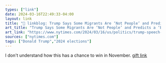```yaml
---
types: ["link"]
date: 2024-03-16T22:49:33-04:00
layout: link
title: "🔗 linkblog: Trump Says Some Migrants Are ‘Not People’ and Predicts a ‘Blood Bath’ if He Loses'"
art_title: "Trump Says Some Migrants Are ‘Not People’ and Predicts a ‘Blood Bath’ if He Loses"
art_link: "https://www.nytimes.com/2024/03/16/us/politics/trump-speech-ohio.html"
sources: ["nytimes.com"]
tags: ["Donald Trump","2024 elections"]
---
```

I don't understand how this has a chance to win in November. [gift link](https://www.nytimes.com/2024/03/16/us/politics/trump-speech-ohio.html?unlocked_article_code=1.dU0.-fnB.HHhgMoK0QZie&smid=url-share)
